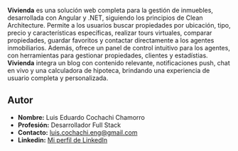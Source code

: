 <b>Vivienda</b> es una solución web completa para la gestión de inmuebles, desarrollada con Angular y .NET, siguiendo los principios de Clean Architecture. Permite a los usuarios buscar propiedades por ubicación, tipo, precio y características específicas, realizar tours virtuales, comparar propiedades, guardar favoritos y contactar directamente a los agentes inmobiliarios. Además, ofrece un panel de control intuitivo para los agentes, con herramientas para gestionar propiedades, clientes y estadístias. <b>Vivienda</b> integra un blog con contenido relevante, notificaciones push, chat en vivo y una calculadora de hipoteca, brindando una experiencia de usuario completa y personalizada.

## Autor

* **Nombre:** Luis Eduardo Cochachi Chamorro
* **Profesión:** Desarrollador Full Stack
* **Contacto:** luis.cochachi.eng@gmail.com 
* **Linkedin:** [Mi perfil de LinkedIn](https://www.linkedin.com/in/luis-eduardo-cochachi-chamorro-659755b2/)
